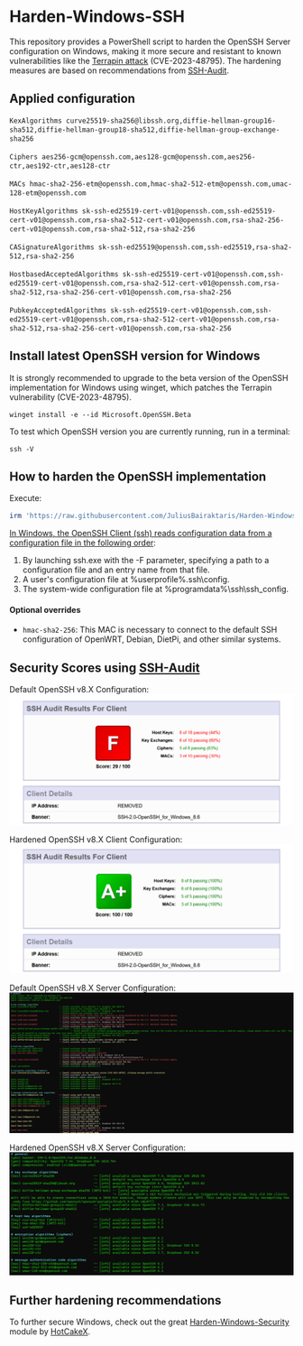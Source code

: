 # Harden-Windows-SSH
This repository provides a PowerShell script to harden the OpenSSH Server configuration on Windows, making it more secure and resistant to known vulnerabilities like the [Terrapin attack](https://nvd.nist.gov/vuln/detail/CVE-2023-48795) (CVE-2023-48795). The hardening measures are based on recommendations from [SSH-Audit](https://www.sshaudit.com/).

## Applied configuration
```
KexAlgorithms curve25519-sha256@libssh.org,diffie-hellman-group16-sha512,diffie-hellman-group18-sha512,diffie-hellman-group-exchange-sha256

Ciphers aes256-gcm@openssh.com,aes128-gcm@openssh.com,aes256-ctr,aes192-ctr,aes128-ctr

MACs hmac-sha2-256-etm@openssh.com,hmac-sha2-512-etm@openssh.com,umac-128-etm@openssh.com

HostKeyAlgorithms sk-ssh-ed25519-cert-v01@openssh.com,ssh-ed25519-cert-v01@openssh.com,rsa-sha2-512-cert-v01@openssh.com,rsa-sha2-256-cert-v01@openssh.com,rsa-sha2-512,rsa-sha2-256

CASignatureAlgorithms sk-ssh-ed25519@openssh.com,ssh-ed25519,rsa-sha2-512,rsa-sha2-256

HostbasedAcceptedAlgorithms sk-ssh-ed25519-cert-v01@openssh.com,ssh-ed25519-cert-v01@openssh.com,rsa-sha2-512-cert-v01@openssh.com,rsa-sha2-512,rsa-sha2-256-cert-v01@openssh.com,rsa-sha2-256

PubkeyAcceptedAlgorithms sk-ssh-ed25519-cert-v01@openssh.com,ssh-ed25519-cert-v01@openssh.com,rsa-sha2-512-cert-v01@openssh.com,rsa-sha2-512,rsa-sha2-256-cert-v01@openssh.com,rsa-sha2-256
```

## Install latest OpenSSH version for Windows

It is strongly recommended to upgrade to the beta version of the OpenSSH implementation for Windows using winget, which patches the Terrapin vulnerability (CVE-2023-48795).
```
winget install -e --id Microsoft.OpenSSH.Beta
```
To test which OpenSSH version you are currently running, run in a terminal:
```
ssh -V
```

## How to harden the OpenSSH implementation
Execute:
```powershell
irm 'https://raw.githubusercontent.com/JuliusBairaktaris/Harden-Windows-SSH/main/ConfigureOpenSSH.ps1' | iex
```

[In Windows, the OpenSSH Client (ssh) reads configuration data from a configuration file in the following order](https://learn.microsoft.com/en-us/windows-server/administration/openssh/openssh_server_configuration): 

1. By launching ssh.exe with the -F parameter, specifying a path to a configuration file and an entry name from that file.
2. A user's configuration file at %userprofile%\.ssh\config.
3. The system-wide configuration file at %programdata%\ssh\ssh_config.


#### Optional overrides
-  `hmac-sha2-256`: This MAC is necessary to connect to the default SSH configuration of OpenWRT, Debian, DietPi, and other similar systems.

## Security Scores using [SSH-Audit](https://www.sshaudit.com/)
Default OpenSSH v8.X Configuration: 
<img src="https://github.com/JuliusBairaktaris/Harden-Windows-SSH/blob/main/Images/Default_OpenSSHv8.png" alt="Default Windows OpenSSH v8 Client Score">

Hardened OpenSSH v8.X Client Configuration:
<img src="https://github.com/JuliusBairaktaris/Harden-Windows-SSH/blob/main/Images/Hardened_OpenSSHv8.png" alt="Hardend Windows OpenSSH v8 Client Score">

Default OpenSSH v8.X Server Configuration:
<img src="https://github.com/JuliusBairaktaris/Harden-Windows-SSH/blob/main/Images/Default_OpenSSHv8_Server.png" alt="Default Windows OpenSSH v8 Server Score">

Hardened OpenSSH v8.X Server Configuration:
<img src="https://github.com/JuliusBairaktaris/Harden-Windows-SSH/blob/main/Images/Hardened_OpenSSHv8_Server.png" alt="Hardend Windows OpenSSH v8 Server Score">




## Further hardening recommendations
To further secure Windows, check out the great [Harden-Windows-Security](https://github.com/HotCakeX/Harden-Windows-Security) module by [HotCakeX](https://github.com/HotCakeX/Harden-Windows-Security).
